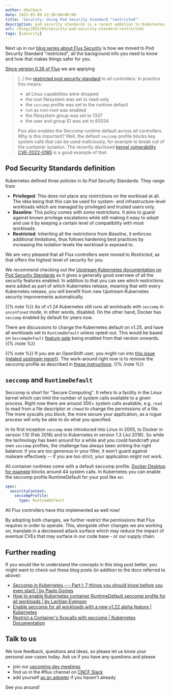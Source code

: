 ```yaml
---
author: dholbach
date: 2022-03-09 12:30:00+00:00
title: 'Security: Using Pod Security Standard "restricted"'
description: pod security standards is a recent addition to Kubernetes, coming to replace pod security policies. Alongside seccomp, it provides greater isolation levels to workloads. Read up on how we moved all Flux controllers to 'restricted' mode and how that's going to keep you safer.
url: /blog/2022/03/security-pod-security-standard-restricted/
tags: [security]
---
```



Next up in our [blog series about Flux
Security](/tags/security/) is how we moved
to Pod Security Standard "restricted", all the background info you need
to know and how that makes things safer for you.

[Since version 0.26 of
Flux](/blog/2022/01/january-update/#security-news)
we are applying

> \[..\] the [restricted pod security
> standard](https://kubernetes.io/docs/concepts/security/pod-security-standards/#restricted)
> to all controllers. In practice this means:
>
> - all Linux capabilities were dropped
> - the root filesystem was set to read-only
> - the `seccomp` profile was set to the runtime default
> - run as non-root was enabled
> - the filesystem group was set to 1337
> - the user and group ID was set to 65534
>
> Flux also enables the Seccomp runtime default across all controllers.
> Why is this important? Well, the default `seccomp` profile blocks key
> system calls that can be used maliciously, for example to break out of
> the container isolation. The recently disclosed [kernel vulnerability
> CVE-2022-0185](https://blog.aquasec.com/cve-2022-0185-linux-kernel-container-escape-in-kubernetes)
> is a good example of that.

## Pod Security Standards definition

Kubernetes defined three policies in its Pod Security Standards. They
range from

- **Privileged**: This does not place any restrictions on the workload
  at all. The idea being that this can be used for system- and
  infrastructure-level workloads which are managed by privileged and
  trusted users only.
- **Baseline**: This policy comes with some restrictions. It aims to
  guard against known privilege escalations while still making it
  easy to adopt and use it by keeping a certain level of
  compatibility with most workloads.
- **Restricted**: Inheriting all the restrictions from *Baseline*, it
  enforces additional limitations, thus follows hardening best
  practices by increasing the isolation levels the workload is
  exposed to.

We are very pleased that all Flux controllers were moved to
*Restricted*, as that offers the highest level of security for you.

We recommend checking out the [Upstream Kubernetes documentation on Pod
Security
Standards](https://kubernetes.io/docs/concepts/security/pod-security-standards/)
as it gives a generally good overview of all the security features
enabled. In addition to that you can see which restrictions were added
as part of which Kubernetes release, meaning that with every Kubernetes
release, you will benefit from new Upstream Kubernetes security
improvements automatically.

{{% note %}}
As of v1.24 Kubernetes still runs all workloads with `seccomp` in
`unconfined` mode, in other words, disabled. On the other hand, Docker
has `seccomp` enabled by default for years now.

There are discussions to change the Kubernetes default on v1.25, and have all
workloads set to `RuntimeDefault` unless opted-out. This would be based on
`SeccompDefault` [feature
gate](https://kubernetes.io/docs/reference/command-line-tools-reference/feature-gates/)
being enabled from that version onwards.
{{% /note %}}

{{% note %}}
If you are an OpenShift user, you might run into [this
issue](https://github.com/fluxcd/source-controller/issues/582)
([related upstream
report](https://github.com/openshift/cluster-kube-apiserver-operator/issues/1325)).
The work-around right now is to remove the seccomp profile as
described in [these instructions](/docs/installation/platforms/openshift/#flux-installation-with-cli).
{{% /note %}}

## `seccomp` and `RuntimeDefault`

Seccomp is short for "Secure Computing". It refers to a facility in the
Linux kernel which can limit the number of system calls available to a
given process. Right now there are around 300+ system calls available,
e.g. `read` to read from a file descriptor or `chmod` to change the
permissions of a file. The more syscalls you block, the more secure your
application, as a rogue process will only be able to do what you
specified.

In its first inception `seccomp` was introduced into Linux in 2005, to
Docker in version 1.10 (Feb 2016) and to Kubernetes in version 1.3 (Jul
2016). So while the technology has been around for a while and you could
handcraft your own `seccomp` profiles, the challenge has always been
striking the right balance: if you are too generous in your filter, it
won't guard against malware effectively -- if you are too strict, your
application might not work.

All container runtimes come with a default seccomp profile. [Docker
Desktop for
example](https://github.com/moby/moby/blob/master/profiles/seccomp/default.json)
blocks around 44 system calls. In Kubernetes you can enable the seccomp
profile RuntimeDefault for your pod like so:

```yaml
spec:
  securityContext:
    seccompProfile:
      type: RuntimeDefault
```

All Flux controllers have this implemented as well now!

By adopting both changes, we further restrict the permissions that Flux
requires in order to operate. This, alongside other changes we are working
on, translate in a decreased attack surface which may reduce the impact of
eventual CVEs that may surface in our code base - or our supply chain.

## Further reading

If you would like to understand the concepts in this blog post better,
you might want to check out these blog posts (in addition to the docs
referred to above):

- [Seccomp in Kubernetes --- Part I: 7 things you should know before
  you even start! \| by Paulo Gomes](https://itnext.io/seccomp-in-kubernetes-part-i-7-things-you-should-know-before-you-even-start-97502ad6b6d6)
- [How to enable Kubernetes container RuntimeDefault seccomp profile
  for all workloads \| by Lachlan Evenson](https://medium.com/@LachlanEvenson/how-to-enable-kubernetes-container-runtimedefault-seccomp-profile-for-all-workloads-6795624fcbcc)
- [Enable seccomp for all workloads with a new v1.22 alpha feature \|
  Kubernetes](https://kubernetes.io/blog/2021/08/25/seccomp-default/)
- [Restrict a Container\'s Syscalls with seccomp \| Kubernetes
  Documentation](https://kubernetes.io/docs/tutorials/security/seccomp)

## Talk to us

We love feedback, questions and ideas, so please let us know your
personal use-cases today. Ask us if you have any questions and please

- join our [upcoming dev meetings](/community/#meetings)
- find us in the \#flux channel on [CNCF Slack](https://slack.cncf.io/)
- add yourself [as an adopter](/adopters/) if you haven't already

See you around!
